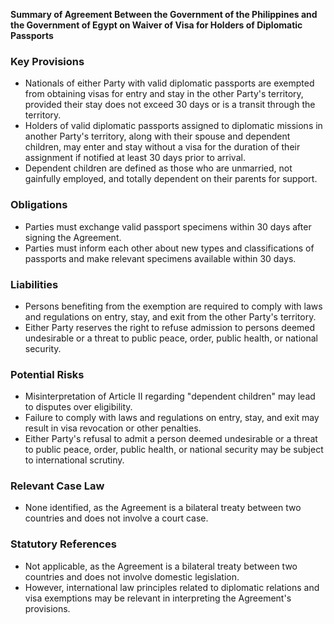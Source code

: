 **Summary of Agreement Between the Government of the Philippines and the Government of Egypt on Waiver of Visa for Holders of Diplomatic Passports**

### **Key Provisions**

*   Nationals of either Party with valid diplomatic passports are exempted from obtaining visas for entry and stay in the other Party's territory, provided their stay does not exceed 30 days or is a transit through the territory.
*   Holders of valid diplomatic passports assigned to diplomatic missions in another Party's territory, along with their spouse and dependent children, may enter and stay without a visa for the duration of their assignment if notified at least 30 days prior to arrival.
*   Dependent children are defined as those who are unmarried, not gainfully employed, and totally dependent on their parents for support.

### **Obligations**

*   Parties must exchange valid passport specimens within 30 days after signing the Agreement.
*   Parties must inform each other about new types and classifications of passports and make relevant specimens available within 30 days.

### **Liabilities**

*   Persons benefiting from the exemption are required to comply with laws and regulations on entry, stay, and exit from the other Party's territory.
*   Either Party reserves the right to refuse admission to persons deemed undesirable or a threat to public peace, order, public health, or national security.

### **Potential Risks**

*   Misinterpretation of Article II regarding "dependent children" may lead to disputes over eligibility.
*   Failure to comply with laws and regulations on entry, stay, and exit may result in visa revocation or other penalties.
*   Either Party's refusal to admit a person deemed undesirable or a threat to public peace, order, public health, or national security may be subject to international scrutiny.

### **Relevant Case Law**

*   None identified, as the Agreement is a bilateral treaty between two countries and does not involve a court case.

### **Statutory References**

*   Not applicable, as the Agreement is a bilateral treaty between two countries and does not involve domestic legislation.
*   However, international law principles related to diplomatic relations and visa exemptions may be relevant in interpreting the Agreement's provisions.